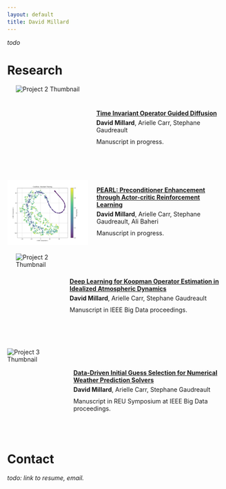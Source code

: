 ```yaml
---
layout: default
title: David Millard
---
```


*todo*

# Research

<div style="display: flex; align-items: center; margin-bottom: 20px;">
  <img src="unet_01_pred_operator_base_conds.gif" alt="Project 2 Thumbnail" style="margin-left: 20px; width: 200px; height: 200px;">
  <div style="text-align: left; display: flex; flex-direction: column; justify-content: center;">
    <a href="https://github.com/yourusername/project2"><strong>Time Invariant Operator Guided Diffusion</strong></a>
    <p style="margin: 5px 0;"><b>David Millard</b>, Arielle Carr, Stephane Gaudreault</p>
    <p style="margin: 5px 0;">Manuscript in progress.</p>
  </div>
</div>

<div style="display: flex; align-items: center; margin-bottom: 20px;">
  <img src="cond.png" alt="Project 3 Thumbnail" style="margin-right: 20px; width: 200px; height: 150px;">
  <div style="text-align: left; display: flex; flex-direction: column; justify-content: center;">
    <a href="https://github.com/yourusername/project1"><strong>PEARL: Preconditioner Enhancement through Actor-critic Reinforcement Learning</strong></a>
    <p style="margin: 5px 0;"><b>David Millard</b>, Arielle Carr, Stephane Gaudreault, Ali Baheri</p>
    <p style="margin: 5px 0;">Manuscript in progress.</p>
  </div>
</div>

<div style="display: flex; align-items: center; margin-bottom: 20px;">
  <img src="cats.png" alt="Project 2 Thumbnail" style="margin-left: 20px; width: 200px; height: 200px;">
  <div style="text-align: left; display: flex; flex-direction: column; justify-content: center;">
    <a href="https://github.com/yourusername/project2"><strong>Deep Learning for Koopman Operator Estimation in Idealized Atmospheric Dynamics</strong></a>
    <p style="margin: 5px 0;"><b>David Millard</b>, Arielle Carr, Stephane Gaudreault</p>
    <p style="margin: 5px 0;">Manuscript in IEEE Big Data proceedings.</p>
  </div>
</div>

<div style="display: flex; align-items: center; margin-bottom: 20px;">
  <img src="unet_01_ground_operator.gif" alt="Project 3 Thumbnail" style="margin-right: 20px; width: 200px; height: 200px;">
  <div style="text-align: left; display: flex; flex-direction: column; justify-content: center;">
    <a href="https://github.com/yourusername/project3"><strong>Data-Driven Initial Guess Selection for Numerical Weather Prediction Solvers</strong></a>
    <p style="margin: 5px 0;"><b>David Millard</b>, Arielle Carr, Stephane Gaudreault</p>
    <p style="margin: 5px 0;">Manuscript in REU Symposium at IEEE Big Data proceedings.</p>
  </div>
</div>

# Contact
*todo: link to resume, email.*
